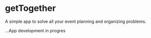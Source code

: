 # getTogether

A simple app to solve all your event planning and organizing problems.

...App development in progres
